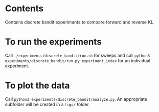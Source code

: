 # Contents
Contains discrete bandit experiments to compare forward and reverse KL. 

# To run the experiments
Call `./experiments/discrete_bandit/run.sh` for sweeps and call `python3 experiments/discrete_bandit/run.py experiment_index` for an individual experiment. 

# To plot the data
Call `python3 experiments/discrete_bandit/analyze.py`. An appropriate subfolder will be created in a `figs/` folder.